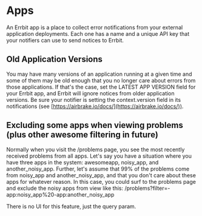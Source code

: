 # Apps
An Errbit app is a place to collect error notifications from your
external application deployments. Each one has a name and a unique API
key that your notifiers can use to send notices to Errbit.

## Old Application Versions
You may have many versions of an application running at a given time and
some of them may be old enough that you no longer care about errors from
those applications. If that's the case, set the LATEST APP VERSION field
for your Errbit app, and Errbit will ignore notices from older
application versions. Be sure your notifier is setting the
context.version field in its notifications (see
[https://airbrake.io/docs/](https://airbrake.io/docs/)).

## Excluding some apps when viewing problems (plus other awesome filtering in future)
Normally when you visit the /problems page, you see the most recently
received problems from all apps. Let's say you have a situation where
you have three apps in the system: awesomeapp, noisy_app, and
another_noisy_app. Further, let's assume that 99% of the problems
come from noisy_app and another_noisy_app, and that you don't care
about these apps for whatever reason. In this case, you could surf
to the problems page and exclude the noisy apps from view like this:
/problems?filter=-app:noisy_app%20-app:another_noisy_app

There is no UI for this feature, just the query param.
